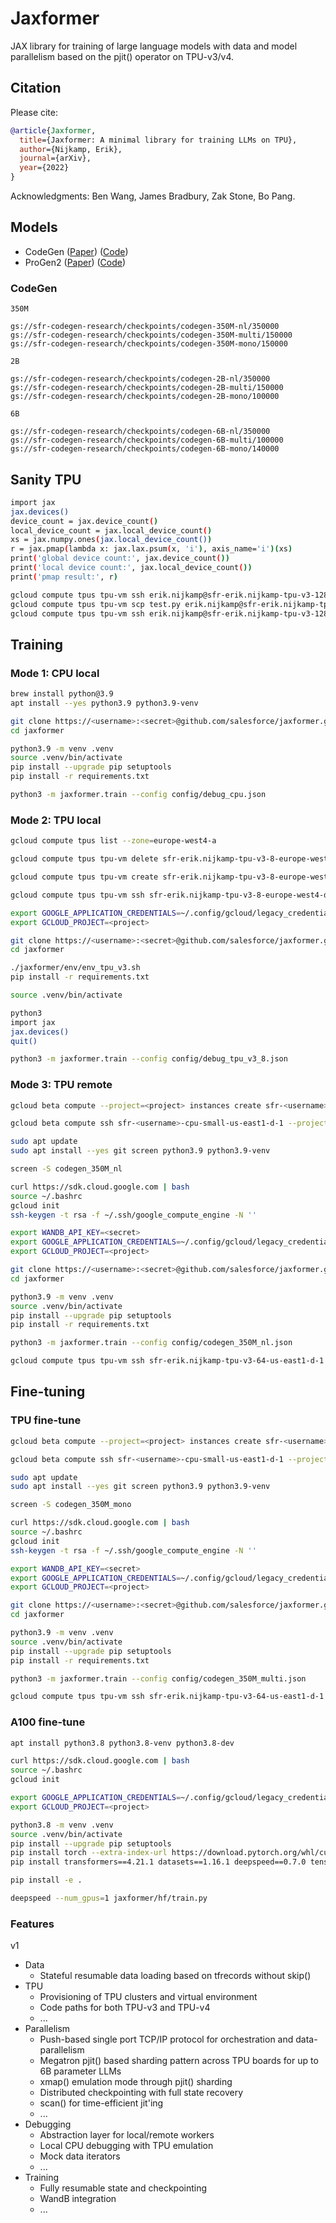 # Jaxformer

JAX library for training of large language models with data and model parallelism based on the pjit() operator on TPU-v3/v4.

## Citation

Please cite:
```bibtex
@article{Jaxformer,
  title={Jaxformer: A minimal library for training LLMs on TPU},
  author={Nijkamp, Erik},
  journal={arXiv},
  year={2022}
}
```

Acknowledgments: Ben Wang, James Bradbury, Zak Stone, Bo Pang.

## Models

* CodeGen ([Paper](https://arxiv.org/abs/2203.13474)) ([Code](https://github.com/salesforce/codegen))
* ProGen2 ([Paper](https://arxiv.org/abs/2206.13517)) ([Code](https://github.com/salesforce/progen/tree/main/progen2))

### CodeGen

`350M`

```
gs://sfr-codegen-research/checkpoints/codegen-350M-nl/350000
gs://sfr-codegen-research/checkpoints/codegen-350M-multi/150000
gs://sfr-codegen-research/checkpoints/codegen-350M-mono/150000
```

`2B`

```
gs://sfr-codegen-research/checkpoints/codegen-2B-nl/350000
gs://sfr-codegen-research/checkpoints/codegen-2B-multi/150000
gs://sfr-codegen-research/checkpoints/codegen-2B-mono/100000
```

`6B`

```
gs://sfr-codegen-research/checkpoints/codegen-6B-nl/350000
gs://sfr-codegen-research/checkpoints/codegen-6B-multi/100000
gs://sfr-codegen-research/checkpoints/codegen-6B-mono/140000
```

## Sanity TPU

```sh
import jax
jax.devices()
device_count = jax.device_count()
local_device_count = jax.local_device_count()
xs = jax.numpy.ones(jax.local_device_count())
r = jax.pmap(lambda x: jax.lax.psum(x, 'i'), axis_name='i')(xs)
print('global device count:', jax.device_count())
print('local device count:', jax.local_device_count())
print('pmap result:', r)

gcloud compute tpus tpu-vm ssh erik.nijkamp@sfr-erik.nijkamp-tpu-v3-128-us-east1-d-1 --zone=us-east1-d --internal-ip --worker=all --command="pip install 'jax[tpu]==0.3.16' -f https://storage.googleapis.com/jax-releases/libtpu_releases.html"
gcloud compute tpus tpu-vm scp test.py erik.nijkamp@sfr-erik.nijkamp-tpu-v3-128-us-east1-d-1:/home/erik.nijkamp/ --zone=us-east1-d --internal-ip --worker=all
gcloud compute tpus tpu-vm ssh erik.nijkamp@sfr-erik.nijkamp-tpu-v3-128-us-east1-d-1 --zone=us-east1-d --internal-ip --worker=all --command="python3 /home/erik.nijkamp/test.py"
```

## Training

### Mode 1: CPU local

```sh
brew install python@3.9
apt install --yes python3.9 python3.9-venv

git clone https://<username>:<secret>@github.com/salesforce/jaxformer.git/
cd jaxformer

python3.9 -m venv .venv
source .venv/bin/activate
pip install --upgrade pip setuptools
pip install -r requirements.txt

python3 -m jaxformer.train --config config/debug_cpu.json
```

### Mode 2: TPU local

```sh
gcloud compute tpus list --zone=europe-west4-a

gcloud compute tpus tpu-vm delete sfr-erik.nijkamp-tpu-v3-8-europe-west4-d-1 --zone=europe-west4-a --quiet

gcloud compute tpus tpu-vm create sfr-erik.nijkamp-tpu-v3-8-europe-west4-d-1 --zone=europe-west4-a --accelerator-type=v3-8 --version=v2-alpha

gcloud compute tpus tpu-vm ssh sfr-erik.nijkamp-tpu-v3-8-europe-west4-d-1 --zone=europe-west4-a --project <project> --worker 0

export GOOGLE_APPLICATION_CREDENTIALS=~/.config/gcloud/legacy_credentials/<username>/adc.json
export GCLOUD_PROJECT=<project>

git clone https://<username>:<secret>@github.com/salesforce/jaxformer.git/
cd jaxformer

./jaxformer/env/env_tpu_v3.sh
pip install -r requirements.txt

source .venv/bin/activate

python3
import jax
jax.devices()
quit()

python3 -m jaxformer.train --config config/debug_tpu_v3_8.json
```

### Mode 3: TPU remote

```sh
gcloud beta compute --project=<project> instances create sfr-<username>-cpu-small-us-east1-d-1 --zone=us-east1-d --machine-type=e2-standard-4 --network-tier=PREMIUM --maintenance-policy=MIGRATE --service-account=<account> --scopes=https://www.googleapis.com/auth/devstorage.read_only,https://www.googleapis.com/auth/logging.write,https://www.googleapis.com/auth/monitoring.write,https://www.googleapis.com/auth/servicecontrol,https://www.googleapis.com/auth/service.management.readonly,https://www.googleapis.com/auth/trace.append --image=ubuntu-minimal-2004-focal-v20210720 --image-project=ubuntu-os-cloud --boot-disk-size=50GB --boot-disk-type=pd-balanced --boot-disk-device-name=sfr-cpu-small --no-shielded-secure-boot --shielded-vtpm --shielded-integrity-monitoring --reservation-affinity=any

gcloud beta compute ssh sfr-<username>-cpu-small-us-east1-d-1 --project=<project> --zone=us-east1-d

sudo apt update
sudo apt install --yes git screen python3.9 python3.9-venv

screen -S codegen_350M_nl

curl https://sdk.cloud.google.com | bash
source ~/.bashrc
gcloud init
ssh-keygen -t rsa -f ~/.ssh/google_compute_engine -N ''

export WANDB_API_KEY=<secret>
export GOOGLE_APPLICATION_CREDENTIALS=~/.config/gcloud/legacy_credentials/<username>/adc.json
export GCLOUD_PROJECT=<project>

git clone https://<username>:<secret>@github.com/salesforce/jaxformer.git/
cd jaxformer

python3.9 -m venv .venv
source .venv/bin/activate
pip install --upgrade pip setuptools
pip install -r requirements.txt

python3 -m jaxformer.train --config config/codegen_350M_nl.json

gcloud compute tpus tpu-vm ssh sfr-erik.nijkamp-tpu-v3-64-us-east1-d-1 --zone us-east1-d --internal-ip --worker=0
```


## Fine-tuning

### TPU fine-tune

```sh
gcloud beta compute --project=<project> instances create sfr-<username>-cpu-small-us-east1-d-1 --zone=us-east1-d --machine-type=e2-standard-4 --network-tier=PREMIUM --maintenance-policy=MIGRATE --service-account=<account> --scopes=https://www.googleapis.com/auth/devstorage.read_only,https://www.googleapis.com/auth/logging.write,https://www.googleapis.com/auth/monitoring.write,https://www.googleapis.com/auth/servicecontrol,https://www.googleapis.com/auth/service.management.readonly,https://www.googleapis.com/auth/trace.append --image=ubuntu-minimal-2004-focal-v20210720 --image-project=ubuntu-os-cloud --boot-disk-size=50GB --boot-disk-type=pd-balanced --boot-disk-device-name=sfr-cpu-small --no-shielded-secure-boot --shielded-vtpm --shielded-integrity-monitoring --reservation-affinity=any

gcloud beta compute ssh sfr-<username>-cpu-small-us-east1-d-1 --project=<project> --zone=us-east1-d

sudo apt update
sudo apt install --yes git screen python3.9 python3.9-venv

screen -S codegen_350M_mono

curl https://sdk.cloud.google.com | bash
source ~/.bashrc
gcloud init
ssh-keygen -t rsa -f ~/.ssh/google_compute_engine -N ''

export WANDB_API_KEY=<secret>
export GOOGLE_APPLICATION_CREDENTIALS=~/.config/gcloud/legacy_credentials/<username>/adc.json
export GCLOUD_PROJECT=<project>

git clone https://<username>:<secret>@github.com/salesforce/jaxformer.git/
cd jaxformer

python3.9 -m venv .venv
source .venv/bin/activate
pip install --upgrade pip setuptools
pip install -r requirements.txt

python3 -m jaxformer.train --config config/codegen_350M_multi.json

gcloud compute tpus tpu-vm ssh sfr-erik.nijkamp-tpu-v3-64-us-east1-d-1 --zone us-east1-d --internal-ip --worker=0
```

### A100 fine-tune

```sh
apt install python3.8 python3.8-venv python3.8-dev

curl https://sdk.cloud.google.com | bash
source ~/.bashrc
gcloud init

export GOOGLE_APPLICATION_CREDENTIALS=~/.config/gcloud/legacy_credentials/<username>/adc.json
export GCLOUD_PROJECT=<project>

python3.8 -m venv .venv
source .venv/bin/activate
pip install --upgrade pip setuptools
pip install torch --extra-index-url https://download.pytorch.org/whl/cu113
pip install transformers==4.21.1 datasets==1.16.1 deepspeed==0.7.0 tensorflow-cpu==2.5.0

pip install -e .

deepspeed --num_gpus=1 jaxformer/hf/train.py
```

### Features

v1
- Data
   -  Stateful resumable data loading based on tfrecords without skip()
- TPU
   - Provisioning of TPU clusters and virtual environment
   - Code paths for both TPU-v3 and TPU-v4
   - ...
- Parallelism
   - Push-based single port TCP/IP protocol for orchestration and data-parallelism
   - Megatron pjit() based sharding pattern across TPU boards for up to 6B parameter LLMs
   - xmap() emulation mode through pjit() sharding
   - Distributed checkpointing with full state recovery
   - scan() for time-efficient jit'ing
   - ...
- Debugging
   - Abstraction layer for local/remote workers
   - Local CPU debugging with TPU emulation
   - Mock data iterators
   - ...
- Training
   - Fully resumable state and checkpointing
   - WandB integration
   - ...
